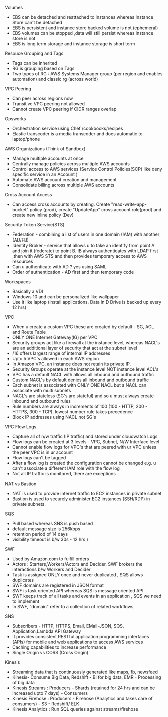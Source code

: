 
Volumes
 - EBS can be detached and reattached to instances whereas Instance Store can't be detached
 - EBS is persistent and instance store backed volume is not (ephemeral)
 - EBS volumes can be stopped ,data will still persist whereas instance store is not
 - EBS is long term storage and instance storage is short term

Resouce Grouping and Tags
- Tags can be inherited
- RG is grouping based on Tags
- Two types of RG : AWS Systems Manager group (per region and enables automation) and classic rg (across world)

VPC Peering
- Can peer across regions now
- Transitive VPC peering not allowed
- Cannot create VPC peering if CIDR ranges overlap

Opsworks
- Orchestration service using Chef /cookbooks/recipes
- Elastic transcoder is a media transcoder and does automatic to laptop/phone

AWS Organizations (Think of Sandbox)
- Manage multiple accounts at once
- Centrally manage policies across multiple AWS accounts
- Control access to AWS services (Service Control Policies(SCP) like deny specific service in an Account )
- Automate AWS account creation and management
- Consolidate billing across multiple AWS accounts

Cross Account Access
- Can access cross accounts by creating. Create "read-write-app-bucket" policy (prod), create "UpdateApp" cross account role(prod) and create new inline policy (Dev)

Security Token Service(STS)
- Federation - combining a list of users in one domain (IAM) with another (AD/FB)
- Identity Broker - service that allows u to take an identify from point A and join it (federate) to point B. IB always authenticates with LDAP first ,then with AWS STS and then provides temporary access to AWS resources
- Can u authenticate with AD ? yes using SAML
- Order of authentication - AD first and then temporary code

Workspaces
- Basically a VDI
- Windows 10 and can be personalized like wallpaper
- Use it like laptop (install applications, Data in D Drive is backed up every 12 hrs)

VPC
- When u create a custom VPC these are created by default - SG, ACL and Route Table
- ONLY ONE Internet Gateway(IG) per VPC
- Security groups act like a firewall at the instance level, whereas NACL's are an additional layer of security that act at the subnet level
- /16 offers largest range of internal IP addresses
- Upto 5 VPC's allowed in each AWS region
- In Amazon VPC, an instance does not retain its private IP.
- Security Groups operate at the instance level NOT instance level
ACL's
- VPC has a default NACL with allows all inbound and outbound traffic
- Custom NACL's by default denies all inbound and outbound traffic
- Each subnet is associated with ONLY ONE NACL but a NACL can associate with multi subnets
- NACL's are stateless (SG's are stateful) and so u must always create inbound and outbound rules
- Rule numbers are always in increments of 100 (100 - HTTP, 200 - HTTPS, 300 - TCP),  lowest number rule takes precedence
- Block IP addresses using NACL not SG's

VPC Flow Logs
- Capture all of n/w traffic (IP traffic) and stored under cloudwatch Logs
- Flow logs can be created at 3 levels - VPC, Subnet, N/W Interface level
- Cannot enable flow logs for VPC's that are peered with ur VPC unless the peer VPC is in ur account
- Flow logs can't be tagged
- After a flow log is created the configuration cannot be changed e.g. u can't associate a different IAM role with the flow log
- Not all IP traffic is monitored, there are exceptions

NAT vs Bastion
 - NAT is used to provide internet traffic to EC2 instances in private subnet
 - Bastion is used to securely administer EC2 instances (SSH/RDP) in private subnets.


SQS
- Pull based whereas SNS is push based
- default message size is 256kbps
- retention period of 14 days
- visibility timeout is b/w 30s - 12 hrs )

SWF
- Used by Amazon.com to fulfill orders
- Actors : Starters,Workers/Actors and Decider. SWF brokers the interactions b/w Workers and Decider
- Task is assigned ONLY once and never duplicated , SQS allows duplicates
- SWF domains are registered in JSON format
- SWF is task oriented API whereas SQS is message oriented API
- SWF keeps track of all tasks and events in an application , SQS we need to implement
- In SWF,  "domain" refer to a collection of related workflows

SNS
- Subscribers - HTTP, HTTPS, Email, EMail-JSON, SQS, Application,Lambda
API Gateway
- It provides consistent RESTful application programming interfaces (APIs) for mobile and web applications to access AWS services
- Caching capabilities to increase performance
- Single Origin vs CORS (Cross Origin)

Kinesis
- Streaming data that is continuously generated like maps, fb, newsfeed
- Kinesis- Consume Big Data, Redshift - BI for big data, EMR - Processing of big data
- Kinesis Streams : Producers - Shards (retained for 24 hrs and can be increased upto 7 days) - Consumers
- Kinesis Firehose : Producers - Firehose (Analytics and takes care of consumers) - S3 - Redshift/ ELK
- Kinesis Analytics : Run SQL queries against streams/firehose
